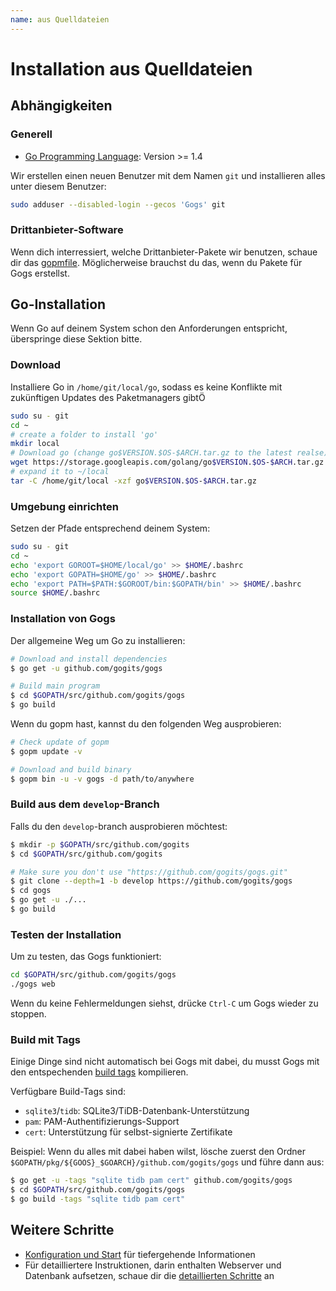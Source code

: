 ```yaml
---
name: aus Quelldateien
---
```


# Installation aus Quelldateien

## Abhängigkeiten

### Generell

- [Go Programming Language](http://golang.org): Version >= 1.4

Wir erstellen einen neuen Benutzer mit dem Namen `git` und installieren alles unter diesem Benutzer:

```sh
sudo adduser --disabled-login --gecos 'Gogs' git
```

### Drittanbieter-Software

Wenn dich interressiert, welche Drittanbieter-Pakete wir benutzen, schaue dir das [gopmfile](https://github.com/gogits/gogs/blob/master/.gopmfile). Möglicherweise brauchst du das, wenn du Pakete für Gogs erstellst.

## Go-Installation

Wenn Go auf deinem System schon den Anforderungen entspricht, überspringe diese Sektion bitte.

### Download

Installiere Go in `/home/git/local/go`, sodass es keine Konflikte mit zukünftigen Updates des Paketmanagers gibtÖ

```sh
sudo su - git
cd ~
# create a folder to install 'go'
mkdir local
# Download go (change go$VERSION.$OS-$ARCH.tar.gz to the latest realse)
wget https://storage.googleapis.com/golang/go$VERSION.$OS-$ARCH.tar.gz
# expand it to ~/local
tar -C /home/git/local -xzf go$VERSION.$OS-$ARCH.tar.gz
```

### Umgebung einrichten

Setzen der Pfade entsprechend deinem System:

```sh
sudo su - git
cd ~
echo 'export GOROOT=$HOME/local/go' >> $HOME/.bashrc
echo 'export GOPATH=$HOME/go' >> $HOME/.bashrc
echo 'export PATH=$PATH:$GOROOT/bin:$GOPATH/bin' >> $HOME/.bashrc
source $HOME/.bashrc
```

### Installation von Gogs

Der allgemeine Weg um Go zu installieren:

```sh
# Download and install dependencies
$ go get -u github.com/gogits/gogs

# Build main program
$ cd $GOPATH/src/github.com/gogits/gogs
$ go build
```

Wenn du gopm hast, kannst du den folgenden Weg ausprobieren:

```sh
# Check update of gopm
$ gopm update -v

# Download and build binary
$ gopm bin -u -v gogs -d path/to/anywhere
```

### Build aus dem `develop`-Branch

Falls du den `develop`-branch ausprobieren möchtest:

```sh
$ mkdir -p $GOPATH/src/github.com/gogits
$ cd $GOPATH/src/github.com/gogits

# Make sure you don't use "https://github.com/gogits/gogs.git"
$ git clone --depth=1 -b develop https://github.com/gogits/gogs
$ cd gogs
$ go get -u ./...
$ go build
```

### Testen der Installation

Um zu testen, das Gogs funktioniert:

```sh
cd $GOPATH/src/github.com/gogits/gogs
./gogs web
```

Wenn du keine Fehlermeldungen siehst, drücke `Ctrl-C` um Gogs wieder zu stoppen.

### Build mit Tags

Einige Dinge sind nicht automatisch bei Gogs mit dabei, du musst Gogs mit den entspechenden [build tags](https://golang.org/pkg/go/build/#hdr-Build_Constraints) kompilieren.

Verfügbare Build-Tags sind:

- `sqlite3`/`tidb`: SQLite3/TiDB-Datenbank-Unterstützung
- `pam`: PAM-Authentifizierungs-Support
- `cert`: Unterstützung für selbst-signierte Zertifikate

Beispiel: Wenn du alles mit dabei haben wilst, lösche zuerst den Ordner `$GOPATH/pkg/${GOOS}_$GOARCH}/github.com/gogits/gogs` und führe dann aus:

```sh
$ go get -u -tags "sqlite tidb pam cert" github.com/gogits/gogs
$ cd $GOPATH/src/github.com/gogits/gogs
$ go build -tags "sqlite tidb pam cert"
```

## Weitere Schritte

- [Konfiguration und Start](/docs/installation/configuration_and_run) für tiefergehende Informationen
- Für detailliertere Instruktionen, darin enthalten Webserver und Datenbank aufsetzen, schaue dir die [detaillierten Schritte](/docs/advanced/configuration_for_soruce_builds) an
